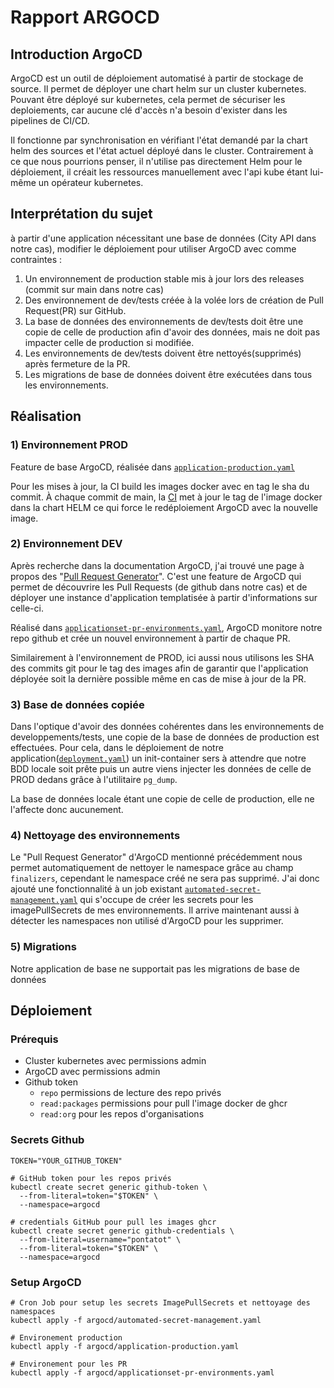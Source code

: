 # Rapport ARGOCD

## Introduction ArgoCD

ArgoCD est un outil de déploiement automatisé à partir de stockage de source. Il permet de déployer une chart helm sur un cluster kubernetes. Pouvant être déployé sur kubernetes, cela permet de sécuriser les deploiements, car aucune clé d'accès n'a besoin d'exister dans les pipelines de CI/CD.

Il fonctionne par synchronisation en vérifiant l'état demandé par la chart helm des sources et l'état actuel déployé dans le cluster. Contrairement à ce que nous pourrions penser, il n'utilise pas directement Helm pour le déploiement, il créait les ressources manuellement avec l'api kube étant lui-même un opérateur kubernetes.

## Interprétation du sujet

à partir d'une application nécessitant une base de données (City API dans notre cas), modifier le déploiement pour utiliser ArgoCD avec comme contraintes :

1) Un environnement de production stable mis à jour lors des releases (commit sur main dans notre cas)
2) Des environnement de dev/tests créée à la volée lors de création de Pull Request(PR) sur GitHub.
3) La base de données des environnements de dev/tests doit être une copie de celle de production afin d'avoir des données, mais ne doit pas impacter celle de production si modifiée.
4) Les environnements de dev/tests doivent être nettoyés(supprimés) après fermeture de la PR.
5) Les migrations de base de données doivent être exécutées dans tous les environnements.

## Réalisation

### 1) Environnement PROD

Feature de base ArgoCD, réalisée dans [`application-production.yaml`](./argocd/application-production.yaml)

Pour les mises à jour, la CI build les images docker avec en tag le sha du commit. À chaque commit de main, la [CI](./.github/workflows/build.yml) met à jour le tag de l'image docker dans la chart HELM ce qui force le redéploiement ArgoCD avec la nouvelle image.

### 2) Environnement DEV

Après recherche dans la documentation ArgoCD, j'ai trouvé une page à propos des "[Pull Request Generator](https://argo-cd.readthedocs.io/en/latest/operator-manual/applicationset/Generators-Pull-Request/)". C'est une feature de ArgoCD qui permet de découvrire les Pull Requests (de github dans notre cas) et de déployer une instance d'application templatisée à partir d'informations sur celle-ci.

Réalisé dans [`applicationset-pr-environments.yaml`](./argocd/applicationset-pr-environments.yaml), ArgoCD monitore notre repo github et crée un nouvel environnement à partir de chaque PR.

Similairement à l'environnement de PROD, ici aussi nous utilisons les SHA des commits git pour le tag des images afin de garantir que l'application déployée soit la dernière possible même en cas de mise à jour de la PR.

### 3) Base de données copiée

Dans l'optique d'avoir des données cohérentes dans les environnements de developpements/tests, une copie de la base de données de production est effectuées. Pour cela, dans le déploiement de notre application([`deployment.yaml`](./chart/templates/deployment.yaml)) un init-container sers à attendre que notre BDD locale soit prête puis un autre viens injecter les données de celle de PROD dedans grâce à l'utilitaire `pg_dump`.

La base de données locale étant une copie de celle de production, elle ne l'affecte donc aucunement.

### 4) Nettoyage des environnements

Le "Pull Request Generator" d'ArgoCD mentionné précédemment nous permet automatiquement de nettoyer le namespace grâce au champ `finalizers`, cependant le namespace créé ne sera pas supprimé. J'ai donc ajouté une fonctionnalité à un job existant [`automated-secret-management.yaml`](./argocd/automated-secret-management.yaml) qui s'occupe de créer les secrets pour les imagePullSecrets de mes environnements. Il arrive maintenant aussi à détecter les namespaces non utilisé d'ArgoCD pour les supprimer.

### 5) Migrations

Notre application de base ne supportait pas les migrations de base de données

## Déploiement

### Prérequis

- Cluster kubernetes avec permissions admin
- ArgoCD avec permissions admin
- Github token
    - `repo` permissions de lecture des repo privés
    - `read:packages` permissions pour pull l'image docker de ghcr
    - `read:org` pour les repos d'organisations

### Secrets Github

```SH
TOKEN="YOUR_GITHUB_TOKEN"

# GitHub token pour les repos privés
kubectl create secret generic github-token \
  --from-literal=token="$TOKEN" \
  --namespace=argocd

# credentials GitHub pour pull les images ghcr
kubectl create secret generic github-credentials \
  --from-literal=username="pontatot" \
  --from-literal=token="$TOKEN" \
  --namespace=argocd
```

### Setup ArgoCD

```SH
# Cron Job pour setup les secrets ImagePullSecrets et nettoyage des namespaces
kubectl apply -f argocd/automated-secret-management.yaml

# Environement production
kubectl apply -f argocd/application-production.yaml

# Environement pour les PR
kubectl apply -f argocd/applicationset-pr-environments.yaml
```
